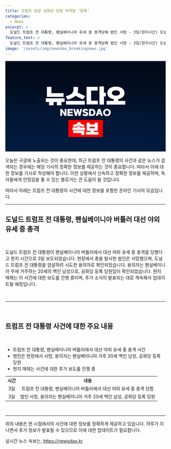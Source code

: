 ```yaml
---
title: 트럼프 암살 공화당 당원 피격범 ‘등록’
categories:
  - News
excerpt: >
  도널드 트럼프 전 대통령, 펜실베이니아 유세 중 총격당해 범인 사망 - 3일(현지시간) 도널드 트럼프 전 대통령이 펜실베이니아에서 대선 야외 유세 중 총격을 당했다. 총격을 가한 범인은 현장에서 사망했으며, 암살을 시도한 용의자는 백인 남성으로, 공화당 등록 당원인 것으로 전해졌다. 이 사건으로 도널드 트럼프의 안전 문제와 관련된 논의가 끊이지 않을 전망이다. (150자)
feature_text: >
  도널드 트럼프 전 대통령, 펜실베이니아 유세 중 총격당해 범인 사망 - 3일(현지시간) 도널드 트럼프 전 대통령이 펜실베이니아에서 대선 야외 유세 중 총격을 당했다. 총격을 가한 범인은 현장에서 사망했으며, 암살을 시도한 용의자는 백인 남성으로, 공화당 등록 당원인 것으로 전해졌다. 이 사건으로 도널드 트럼프의 안전 문제와 관련된 논의가 끊이지 않을 전망이다. (150자)
image: '/assets/img/newsdao_breakingnews.jpg'
---
```


<p><img src="/assets/img/newsdao_breakingnews.jpg" alt="firstkoreanews 속보" /></p>

<p>오늘은 구글에 노출되는 것이 중요한데, 최근 트럼프 전 대통령의 사건과 같은 뉴스가 검색되는 경우에는 해당 기사의 정확한 정보를 제공하는 것이 중요합니다. 따라서 이에 대한 정보를 기사로 작성해야 합니다. 이런 상황에서 신속하고 정확한 정보를 제공하며, 독자들에게 안정감을 줄 수 있는 블로거는 큰 도움이 될 것입니다.</p>

<p>따라서 아래는 트럼프 전 대통령의 사건에 대한 정보를 포함한 온라인 기사의 모습입니다.</p>

<hr />

<h2 data-ke-size="size26">도널드 트럼프 전 대통령, 펜실베이니아 버틀러 대선 야외 유세 중 총격</h2>

<p data-ke-size="size16">&nbsp;</p>

<p data-ke-size="size16">도널드 트럼프 전 대통령이 펜실베이니아 버틀러에서 대선 야외 유세 중 총격을 당했다고 현지 시간으로 3일 보도되었습니다. 현장에서 총을 발사한 범인은 사망했으며, 도널드 트럼프 전 대통령을 암살하려 시도한 용의자로 확인되었습니다. 용의자는 펜실베이니아 주에 거주하는 20세의 백인 남성으로, 공화당 등록 당원임이 확인되었습니다. 현지 매체는 이 사건에 대한 보도를 진행 중이며, 추가 소식이 발표되는 대로 계속해서 업데이트될 예정입니다.</p>

<p data-ke-size="size16">&nbsp;</p>

<hr>

<p data-ke-size="size16">&nbsp;</p>

<h2 data-ke-size="size26">트럼프 전 대통령 사건에 대한 주요 내용</h2>

<p data-ke-size="size16">&nbsp;</p>

<ul>
  <li>트럼프 전 대통령, 펜실베이니아 버틀러에서 대선 야외 유세 중 총격 사건</li>
  <li>범인은 현장에서 사망, 용의자는 펜실베이니아 거주 20세 백인 남성, 공화당 등록 당원</li>
  <li>현지 매체는 사건에 대한 추가 보도를 진행 중</li>
</ul>

<table>
  <tr>
    <td style="text-align: center; height: 17px;"><b>시간</b></td>
    <td style="text-align: center; height: 17px;"><b>내용</b></td>
  </tr>
  <tr>
    <td style="text-align: center; height: 17px;">3일</td>
    <td style="text-align: center; height: 17px;">트럼프 전 대통령, 펜실베이니아 버틀러에서 대선 야외 유세 중 총격 당함</td>
  </tr>
  <tr>
    <td style="text-align: center; height: 17px;">3일</td>
    <td style="text-align: center; height: 17px;">범인 사망, 용의자는 펜실베이니아 거주 20세 백인 남성, 공화당 등록 당원</td>
  </tr>
</table>

<p data-ke-size="size16">&nbsp;</p>

<hr />

<p>위의 내용은 현 시점에서의 사건에 대한 정보를 정확하게 제공하고 있습니다. 하루가 지나면서 추가 정보가 발표될 수 있으므로 이에 대한 업데이트가 필요합니다.</p>
실시간 뉴스 속보는, <a href="https://newsdao.kr" rel="dofollow">https://newsdao.kr</a>


